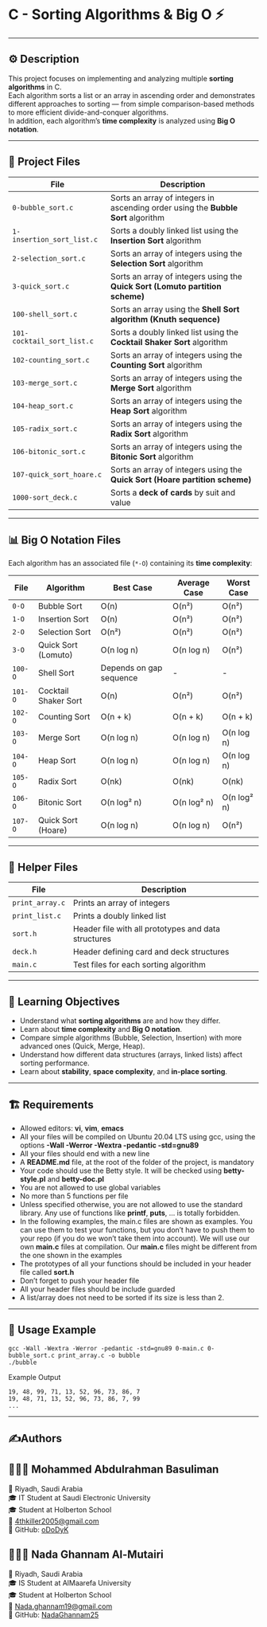 # C - Sorting Algorithms & Big O ⚡

---

## ⚙️ Description
This project focuses on implementing and analyzing multiple **sorting algorithms** in C.  
Each algorithm sorts a list or an array in ascending order and demonstrates different approaches to sorting — from simple comparison-based methods to more efficient divide-and-conquer algorithms.  
In addition, each algorithm’s **time complexity** is analyzed using **Big O notation**.

---

## 🧩 Project Files

| File | Description |
|------|--------------|
| `0-bubble_sort.c` | Sorts an array of integers in ascending order using the **Bubble Sort** algorithm |
| `1-insertion_sort_list.c` | Sorts a doubly linked list using the **Insertion Sort** algorithm |
| `2-selection_sort.c` | Sorts an array of integers using the **Selection Sort** algorithm |
| `3-quick_sort.c` | Sorts an array of integers using the **Quick Sort (Lomuto partition scheme)** |
| `100-shell_sort.c` | Sorts an array using the **Shell Sort algorithm (Knuth sequence)** |
| `101-cocktail_sort_list.c` | Sorts a doubly linked list using the **Cocktail Shaker Sort** algorithm |
| `102-counting_sort.c` | Sorts an array of integers using the **Counting Sort** algorithm |
| `103-merge_sort.c` | Sorts an array of integers using the **Merge Sort** algorithm |
| `104-heap_sort.c` | Sorts an array of integers using the **Heap Sort** algorithm |
| `105-radix_sort.c` | Sorts an array of integers using the **Radix Sort** algorithm |
| `106-bitonic_sort.c` | Sorts an array of integers using the **Bitonic Sort** algorithm |
| `107-quick_sort_hoare.c` | Sorts an array of integers using the **Quick Sort (Hoare partition scheme)** |
| `1000-sort_deck.c` | Sorts a **deck of cards** by suit and value |

---

## 📊 Big O Notation Files

Each algorithm has an associated file (`*-O`) containing its **time complexity**:

| File | Algorithm | Best Case | Average Case | Worst Case |
|------|------------|------------|----------------|---------------|
| `0-O` | Bubble Sort | O(n) | O(n²) | O(n²) |
| `1-O` | Insertion Sort | O(n) | O(n²) | O(n²) |
| `2-O` | Selection Sort | O(n²) | O(n²) | O(n²) |
| `3-O` | Quick Sort (Lomuto) | O(n log n) | O(n log n) | O(n²) |
| `100-O` | Shell Sort | Depends on gap sequence | - | - |
| `101-O` | Cocktail Shaker Sort | O(n) | O(n²) | O(n²) |
| `102-O` | Counting Sort | O(n + k) | O(n + k) | O(n + k) |
| `103-O` | Merge Sort | O(n log n) | O(n log n) | O(n log n) |
| `104-O` | Heap Sort | O(n log n) | O(n log n) | O(n log n) |
| `105-O` | Radix Sort | O(nk) | O(nk) | O(nk) |
| `106-O` | Bitonic Sort | O(n log² n) | O(n log² n) | O(n log² n) |
| `107-O` | Quick Sort (Hoare) | O(n log n) | O(n log n) | O(n²) |

---

## 🧰 Helper Files

| File | Description |
|------|--------------|
| `print_array.c` | Prints an array of integers |
| `print_list.c` | Prints a doubly linked list |
| `sort.h` | Header file with all prototypes and data structures |
| `deck.h` | Header defining card and deck structures |
| `main.c` | Test files for each sorting algorithm |

---

## 🧠 Learning Objectives

- Understand what **sorting algorithms** are and how they differ.  
- Learn about **time complexity** and **Big O notation**.  
- Compare simple algorithms (Bubble, Selection, Insertion) with more advanced ones (Quick, Merge, Heap).  
- Understand how different data structures (arrays, linked lists) affect sorting performance.  
- Learn about **stability**, **space complexity**, and **in-place sorting**.

---

## 🏗️ Requirements

- Allowed editors: **vi**, **vim**, **emacs**
- All your files will be compiled on Ubuntu 20.04 LTS using gcc, using the options **-Wall -Werror -Wextra -pedantic -std=gnu89**
- All your files should end with a new line
- A **README.md** file, at the root of the folder of the project, is mandatory
- Your code should use the Betty style. It will be checked using **betty-style.pl** and **betty-doc.pl**
- You are not allowed to use global variables
- No more than 5 functions per file
- Unless specified otherwise, you are not allowed to use the standard library. Any use of functions like **printf**, **puts**, … is totally forbidden.
- In the following examples, the main.c files are shown as examples. You can use them to test your functions, but you don’t have to push them to your repo (if you do we won’t take them into account). We will use our own **main.c** files at compilation. Our **main.c** files might be different from the one shown in the examples
- The prototypes of all your functions should be included in your header file called **sort.h**
- Don’t forget to push your header file
- All your header files should be include guarded
- A list/array does not need to be sorted if its size is less than 2.

---

## 🚀 Usage Example

 ```
 gcc -Wall -Wextra -Werror -pedantic -std=gnu89 0-main.c 0-bubble_sort.c print_array.c -o bubble
 ./bubble
 ```

Example Output

 ```
 19, 48, 99, 71, 13, 52, 96, 73, 86, 7
 19, 48, 71, 13, 52, 96, 73, 86, 7, 99
 ...
 ```

---

## ✍️Authors

## 👨🏽‍💻 Mohammed Abdulrahman Basuliman
📍 Riyadh, Saudi Arabia  
🎓 IT Student at Saudi Electronic University  
🎓 Student at Holberton School  
📧 4thkiller2005@gmail.com  
🔗 GitHub: [oDoDyK](https://github.com/oDoDyK)

## 👩🏻‍💻 Nada Ghannam Al-Mutairi
📍 Riyadh, Saudi Arabia  
🎓 IS Student at AlMaarefa University  
🎓 Student at Holberton School  
📧 Nada.ghannam19@gmail.com  
🔗 GitHub: [NadaGhannam25](https://github.com/NadaGhannam25)
